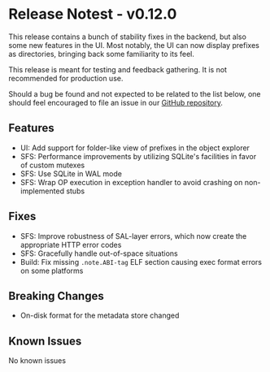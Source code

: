 # Release Notest - v0.12.0

This release contains a bunch of stability fixes in the backend, but also some
new features in the UI. Most notably, the UI can now display prefixes as
directories, bringing back some familiarity to its feel.

This release is meant for testing and feedback gathering. It is not recommended
for production use.

Should a bug be found and not expected to be related to the list below, one
should feel encouraged to file an issue in our
[GitHub repository](https://github.com/aquarist-labs/s3gw/issues/new/choose).

## Features

- UI: Add support for folder-like view of prefixes in the object explorer
- SFS: Performance improvements by utilizing SQLite's facilities in favor of
  custom mutexes
- SFS: Use SQLite in WAL mode
- SFS: Wrap OP execution in exception handler to avoid crashing on
  non-implemented stubs

## Fixes

- SFS: Improve robustness of SAL-layer errors, which now create the appropriate
  HTTP error codes
- SFS: Gracefully handle out-of-space situations
- Build: Fix missing `.note.ABI-tag` ELF section causing exec format errors on
  some platforms

## Breaking Changes

- On-disk format for the metadata store changed

## Known Issues

No known issues
